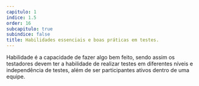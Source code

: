 ```yaml
---
capitulo: 1
indice: 1.5
order: 16
subcapitulo: true
subindice: false
title: Habilidades essenciais e boas práticas em testes.
---
```


<p>Habilidade é a capacidade de fazer algo bem feito, sendo assim os testadores devem ter a habilidade de realizar testes em diferentes níveis e independência de testes, além de ser participantes ativos dentro de uma equipe. </p>
